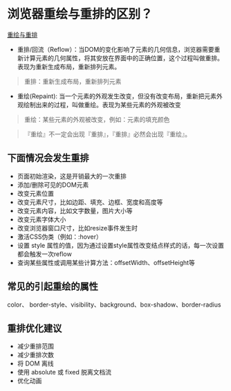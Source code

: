 # 浏览器重绘与重排的区别？

[重绘与重排](https://juejin.cn/post/6844904083212468238)

* 重排/回流（Reflow）：当DOM的变化影响了元素的几何信息，浏览器需要重新计算元素的几何属性，将其安放在界面中的正确位置，这个过程叫做重排。表现为重新生成布局，重新排列元素。

> 重排：重新生成布局，重新排列元素

* 重绘(Repaint): 当一个元素的外观发生改变，但没有改变布局，重新把元素外观绘制出来的过程，叫做重绘。表现为某些元素的外观被改变

> 重绘：某些元素的外观被改变，例如：元素的填充颜色

> 『重绘』不一定会出现『重排』，『重排』必然会出现『重绘』。

## 下面情况会发生重排

* 页面初始渲染，这是开销最大的一次重排
* 添加/删除可见的DOM元素
* 改变元素位置
* 改变元素尺寸，比如边距、填充、边框、宽度和高度等
* 改变元素内容，比如文字数量，图片大小等
* 改变元素字体大小
* 改变浏览器窗口尺寸，比如resize事件发生时
* 激活CSS伪类（例如：:hover）
* 设置 style 属性的值，因为通过设置style属性改变结点样式的话，每一次设置都会触发一次reflow
* 查询某些属性或调用某些计算方法：offsetWidth、offsetHeight等

## 常见的引起重绘的属性

color、 border-style、visibility、background、box-shadow、border-radius

## 重排优化建议

* 减少重排范围
* 减少重排次数
* 将 DOM 离线
* 使用 absolute 或 fixed 脱离文档流
* 优化动画
